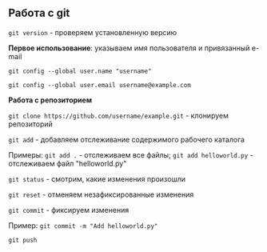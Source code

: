 ## Работа с git
`git version` - проверяем установленную версию

**Первое использование**: указываем имя пользователя и привязанный e-mail

`git config --global user.name "username"`

`git config --global user.email username@example.com`

**Работа с репозиторием**

`git clone https://github.com/username/example.git` - клонируем репозиторий

`git add` - добавляем отслеживание содержимого рабочего каталога

Примеры: `git add .` - отслеживаем все файлы; `git add helloworld.py` - отслеживаем файл "helloworld.py"

`git status` - смотрим, какие изменения произошли

`git reset` - отменяем незафиксированные изменения

`git commit` - фиксируем изменения

Пример: `git commit -m "Add helloworld.py"`

`git push`


